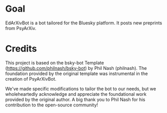 # Goal
EdArXivBot is a bot tailored for the Bluesky platform. It posts new preprints from PsyArXiv.

# Credits
This project is based on the bsky-bot Template (https://github.com/philnash/bsky-bot) by Phil Nash (philnash). The foundation provided by the original template was instrumental in the creation of PsyArXivBot.

We've made specific modifications to tailor the bot to our needs, but we wholeheartedly acknowledge and appreciate the foundational work provided by the original author. A big thank you to Phil Nash for his contribution to the open-source community!